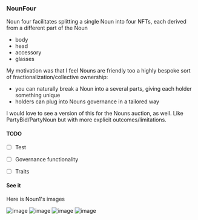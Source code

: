 ### NounFour 

Noun four facilitates splitting a single Noun into four NFTs, each derived from a different part of the Noun
- body
- head
- accessory
- glasses

My motivation was that I feel Nouns are friendly too a highly bespoke sort of fractionalization/collective ownership: 
- you can naturally break a Noun into a several parts, giving each holder something unique
- holders can plug into Nouns governance in a tailored way

I would love to see a version of this for the Nouns auction, as well. Like PartyBid/PartyNoun but with more explicit outcomes/limitations. 

#### TODO
- [ ] Test
- [ ] Governance functionality
- [ ] Traits


#### See it 
Here is Noun1's images 

![image](https://user-images.githubusercontent.com/6678357/183329770-d0ed4865-66bc-4091-82a5-3e7e32bafb9b.png)
![image](https://user-images.githubusercontent.com/6678357/183329795-7d84d0b7-4d41-443e-a909-3c7f6a02b364.png)
![image](https://user-images.githubusercontent.com/6678357/183329819-08679b58-bb28-4d24-834b-5930802190b3.png)
![image](https://user-images.githubusercontent.com/6678357/183329829-bbcff3bd-96a5-4f7e-947a-59d049dab17b.png)
